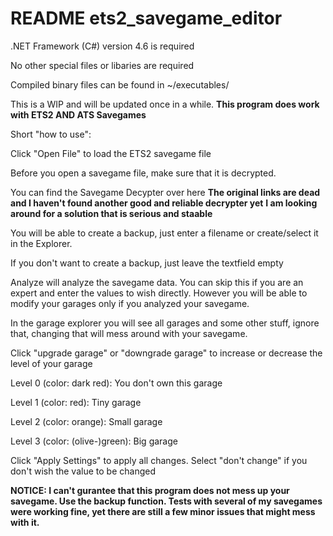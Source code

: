 # README ets2_savegame_editor

.NET Framework (C#) version 4.6 is required

No other special files or libaries are required

Compiled binary files can be found in ~/executables/


This is a WIP and will be updated once in a while. **This program does work with ETS2 AND ATS Savegames**


Short "how to use":

Click "Open File" to load the ETS2 savegame file

Before you open a savegame file, make sure that it is decrypted.

You can find the Savegame Decypter over here
**The original links are dead and I haven't found another good and reliable decrypter yet**
**I am looking around for a solution that is serious and staable**

You will be able to create a backup, just enter a filename or create/select it in the Explorer.

If you don't want to create a backup, just leave the textfield empty


Analyze will analyze the savegame data. You can skip this if you are an expert and enter the values to wish directly. However you will be able to modify your garages only if you analyzed your savegame.


In the garage explorer you will see all garages and some other stuff, ignore that, changing that will mess around with your savegame.

Click "upgrade garage" or "downgrade garage" to increase or decrease the level of your garage

Level 0 (color: dark red): You don't own this garage

Level 1 (color: red): Tiny garage

Level 2 (color: orange): Small garage

Level 3 (color: (olive-)green): Big garage


Click "Apply Settings" to apply all changes. Select "don't change" if you don't wish the value to be changed



**NOTICE: I can't gurantee that this program does not mess up your savegame. Use the backup function.
Tests with several of my savegames were working fine, yet there are still a few minor issues that might mess with it.**
